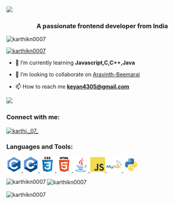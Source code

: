  <img src="https://readme-typing-svg.herokuapp.com/?font=Righteous&size=35&center=true&vCenter=true&width=1000&height=70&duration=4000&lines=Hi+There!+👋;+I'm+Karthi+Keyan+🚀...+!;" />
<h3 align="center">A passionate frontend developer from India</h3>

<p align="left"> <img src="https://komarev.com/ghpvc/?username=karthikn0007&label=Profile%20views&color=0e75b6&style=flat" alt="karthikn0007" /> </p>

<p align="left"> <a href="https://github.com/ryo-ma/github-profile-trophy"><img src="https://github-profile-trophy.vercel.app/?username=karthikn0007" alt="karthikn0007" /></a> </p>

- 🌱 I’m currently  learning **Javascript,C,C++,Java**

- 👯 I’m looking to collaborate on [Aravinth-Beemaraj](https://github.com/Aravinth-Beemaraj/Javascripts-projects-.git)

- 📫 How to reach me **keyan4305@gmail.com**
<img src="https://cdna.artstation.com/p/assets/images/images/028/102/058/original/pixel-jeff-matrix-s.gif?1593487263 ">
<h3 align="left">Connect with me:</h3>
<p align="left">
<a href="https://instagram.com/_.karthi._07_" target="blank"><img align="center" src="https://raw.githubusercontent.com/rahuldkjain/github-profile-readme-generator/master/src/images/icons/Social/instagram.svg" alt="karthi._07_" height="30" width="40" /></a>
</p>

<h3 align="left">Languages and Tools:</h3>
<p align="left"> <a href="https://www.cprogramming.com/" target="_blank" rel="noreferrer"> <img src="https://raw.githubusercontent.com/devicons/devicon/master/icons/c/c-original.svg" alt="c" width="40" height="40"/> </a> <a href="https://www.w3schools.com/cpp/" target="_blank" rel="noreferrer"> <img src="https://raw.githubusercontent.com/devicons/devicon/master/icons/cplusplus/cplusplus-original.svg" alt="cplusplus" width="40" height="40"/> </a> <a href="https://www.w3schools.com/css/" target="_blank" rel="noreferrer"> <img src="https://raw.githubusercontent.com/devicons/devicon/master/icons/css3/css3-original-wordmark.svg" alt="css3" width="40" height="40"/> </a> <a href="https://www.w3.org/html/" target="_blank" rel="noreferrer"> <img src="https://raw.githubusercontent.com/devicons/devicon/master/icons/html5/html5-original-wordmark.svg" alt="html5" width="40" height="40"/> </a> <a href="https://www.java.com" target="_blank" rel="noreferrer"> <img src="https://raw.githubusercontent.com/devicons/devicon/master/icons/java/java-original.svg" alt="java" width="40" height="40"/> </a> <a href="https://developer.mozilla.org/en-US/docs/Web/JavaScript" target="_blank" rel="noreferrer"> <img src="https://raw.githubusercontent.com/devicons/devicon/master/icons/javascript/javascript-original.svg" alt="javascript" width="40" height="40"/> </a> <a href="https://www.mysql.com/" target="_blank" rel="noreferrer"> <img src="https://raw.githubusercontent.com/devicons/devicon/master/icons/mysql/mysql-original-wordmark.svg" alt="mysql" width="40" height="40"/> </a> <a href="https://www.python.org" target="_blank" rel="noreferrer"> <img src="https://raw.githubusercontent.com/devicons/devicon/master/icons/python/python-original.svg" alt="python" width="40" height="40"/> </a> </p>

<p><img align="left" src="https://github-readme-stats.vercel.app/api/top-langs?username=karthikn0007&show_icons=true&locale=en&layout=compact" alt="karthikn0007" /></p>

<p>&nbsp;<img align="center" src="https://github-readme-stats.vercel.app/api?username=karthikn0007&show_icons=true&locale=en" alt="karthikn0007" /></p>

<p><img align="center" src="https://github-readme-streak-stats.herokuapp.com/?user=karthikn0007&" alt="karthikn0007" /></p>
